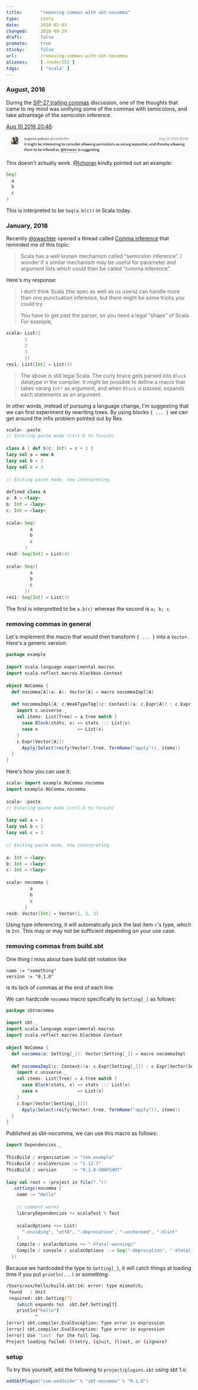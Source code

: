```yaml
---
title:       "removing commas with sbt-nocomma"
type:        story
date:        2018-02-03
changed:     2018-09-29
draft:       false
promote:     true
sticky:      false
url:         /removing-commas-with-sbt-nocomma
aliases:     [ /node/252 ]
tags:        [ "scala" ]
---
```


  [1]: https://gitter.im/scala/slip?at=57abcaf6d7087a017faa822a
  [@Ichoran]: https://github.com/Ichoran
  [@swachter]: https://github.com/swachter
  [comma]: https://contributors.scala-lang.org/t/comma-inference/1521

### August, 2016

During the [SIP-27 trailing commas](https://github.com/scala/docs.scala-lang/pull/533) discussion, one of the thoughts that came to my mind was unifiying some of the commas with semicolons, and take advantage of the semicolon inference.

[Aug 10 2016 20:46][1]:

<img src='/images/nocomma1.png' alt="it might be interesting to consider allowing semicolons as vararg separator, and thereby allowing them to be infered as @Ichoran is suggesting">

This doesn't actually work. [@Ichoran][@Ichoran] kindly pointed out an example:

```scala
Seq(
  a
  b
  c
)
```

This is interpreted to be `Seq(a.b(c))` in Scala today.

### January, 2018

Recently [@swachter][@swachter] opened a thread called [Comma inference][comma] that reminded me of this topic:

> Scala has a well known mechanism called “semicolon inference”. I wonder if a similar mechanism may be useful for parameter and argument lists which could then be called “comma inference”.

Here's my response:

> I don’t think Scala (the spec as well as us users) can handle more than one punctuation inference, but there might be some tricks you could try.
>
> You have to get past the parser, so you need a legal “shape” of Scala. For example,

```scala
scala> List({
       1
       2
       3
       })
res1: List[Int] = List(3)
```

> The above is still legal Scala. The curly brace gets parsed into `Block` datatype in the compiler. It might be possible to define a macro that takes vararg `Int*` as argument, and when `Block` is passed, expands each statements as an argument.

In other words, instead of pursuing a language change, I'm suggesting that we can first experiment by rewriting trees. By using blocks `{ ... }` we can get around the infix problem pointed out by Rex.

```scala
scala> :paste
// Entering paste mode (ctrl-D to finish)

class A { def b(c: Int) = c + 1 }
lazy val a = new A
lazy val b = 2
lazy val c = 3

// Exiting paste mode, now interpreting.

defined class A
a: A = <lazy>
b: Int = <lazy>
c: Int = <lazy>

scala> Seq(
         a
         b
         c
       )
res0: Seq[Int] = List(4)

scala> Seq({
         a
         b
         c
       })
res1: Seq[Int] = List(3)
```

The first is interpretted to be `a.b(c)` whereas the second is `a; b; c`.

### removing commas in general

Let's implement the macro that would then transform `{ ... }` into a `Vector`. Here's a generic version:

```scala
package example

import scala.language.experimental.macros
import scala.reflect.macros.blackbox.Context

object NoComma {
  def nocomma[A](a: A): Vector[A] = macro nocommaImpl[A]

  def nocommaImpl[A: c.WeakTypeTag](c: Context)(a: c.Expr[A]) : c.Expr[Vector[A]] = {
    import c.universe._
    val items: List[Tree] = a.tree match {
      case Block(stats, x) => stats ::: List(x)
      case x               => List(x)
    }
    c.Expr[Vector[A]](
      Apply(Select(reify(Vector).tree, TermName("apply")), items))
  }
}
```

Here's how you can use it:

```scala
scala> import example.NoComma.nocomma
import example.NoComma.nocomma

scala> :paste
// Entering paste mode (ctrl-D to finish)

lazy val a = 1
lazy val b = 2
lazy val c = 3

// Exiting paste mode, now interpreting.

a: Int = <lazy>
b: Int = <lazy>
c: Int = <lazy>

scala> nocomma {
         a
         b
         c
       }
res0: Vector[Int] = Vector(1, 2, 3)
```

Using type inferencing, it will automatically pick the last item `c`'s type, which is `Int`. This may or may not be sufficient depending on your use case.

### removing commas from build.sbt

One thing I miss about bare build.sbt notation like

    name := "something"
    version := "0.1.0"

is its lack of commas at the end of each line.

We can hardcode `nocomma` macro specifically to `Setting[_]` as follows:

```scala
package sbtnocomma

import sbt._
import scala.language.experimental.macros
import scala.reflect.macros.blackbox.Context

object NoComma {
  def nocomma(a: Setting[_]): Vector[Setting[_]] = macro nocommaImpl

  def nocommaImpl(c: Context)(a: c.Expr[Setting[_]]) : c.Expr[Vector[Setting[_]]] = {
    import c.universe._
    val items: List[Tree] = a.tree match {
      case Block(stats, x) => stats ::: List(x)
      case x               => List(x)
    }
    c.Expr[Vector[Setting[_]]](
      Apply(Select(reify(Vector).tree, TermName("apply")), items))
  }
}
```

Published as sbt-nocomma, we can use this macro as follows:

```scala
import Dependencies._

ThisBuild / organization := "com.example"
ThisBuild / scalaVersion := "2.12.7"
ThisBuild / version      := "0.1.0-SNAPSHOT"

lazy val root = (project in file("."))
  .settings(nocomma {
    name := "Hello"

    // comment works
    libraryDependencies += scalaTest % Test

    scalacOptions ++= List(
      "-encoding", "utf8", "-deprecation", "-unchecked", "-Xlint"
    )
    Compile / scalacOptions += "-Xfatal-warnings"
    Compile / console / scalacOptions --= Seq("-deprecation", "-Xfatal-warnings", "-Xlint")
  })
```

Because we hardcoded the type to `Setting[_]`, it will catch things at loading time if you put `println(...)` or something:

```bash
/Users/xxx/hello/build.sbt:14: error: type mismatch;
 found   : Unit
 required: sbt.Setting[?]
    (which expands to)  sbt.Def.Setting[?]
    println("hello")
           ^
[error] sbt.compiler.EvalException: Type error in expression
[error] sbt.compiler.EvalException: Type error in expression
[error] Use 'last' for the full log.
Project loading failed: (r)etry, (q)uit, (l)ast, or (i)gnore?
```

### setup

To try this yourself, add the following to `project/plugins.sbt` using sbt 1.x:

```scala
addSbtPlugin("com.eed3si9n" % "sbt-nocomma" % "0.1.0")
```
